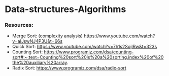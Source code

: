 # Data-structures-Algorithms

### Resources:
* Merge Sort: (complexity analysis) https://www.youtube.com/watch?v=alJswNJ4P3U&t=66s
* Quick Sort:  https://www.youtube.com/watch?v=7h1s2SojIRw&t=323s
* Counting Sort: https://www.programiz.com/dsa/counting-sort#:~:text=Counting%20sort%20is%20a%20sorting,index%20of%20the%20auxiliary%20array.
* Radix Sort: https://www.programiz.com/dsa/radix-sort